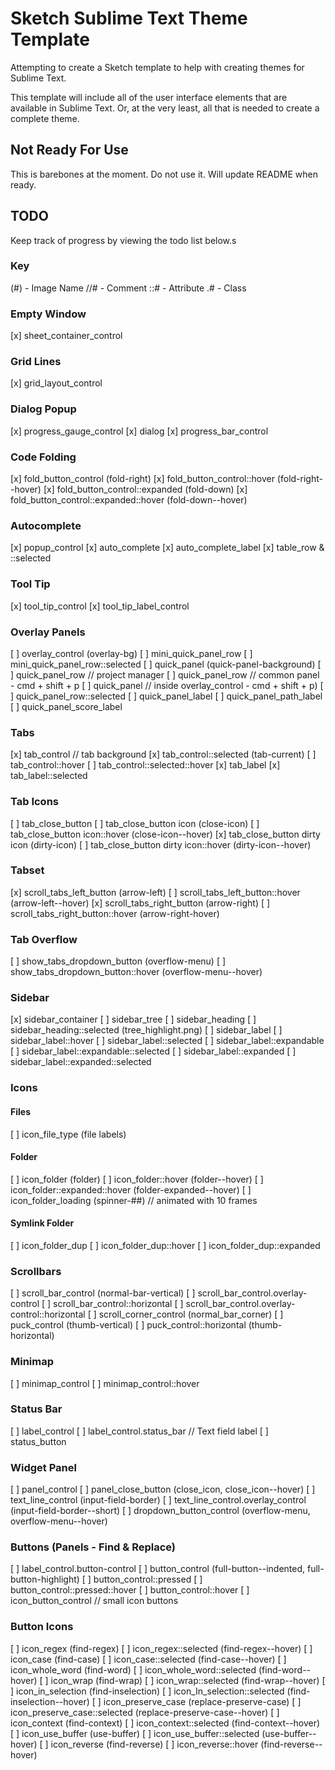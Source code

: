 # Sketch Sublime Text Theme Template

Attempting to create a Sketch template to help with creating themes for Sublime Text.

This template will include all of the user interface elements that are available in Sublime Text. Or, at the very least, all that is needed to create a complete theme.

## Not Ready For Use

This is barebones at the moment. Do not use it. Will update README when ready.

## TODO

Keep track of progress by viewing the todo list below.s

### Key

(#) - Image Name
//# - Comment
::# - Attribute
.# - Class

### Empty Window

[x] sheet_container_control

### Grid Lines

[x] grid_layout_control

### Dialog Popup

[x] progress_gauge_control
[x] dialog
[x] progress_bar_control

### Code Folding

[x] fold_button_control  (fold-right)
[x] fold_button_control::hover  (fold-right--hover)
[x] fold_button_control::expanded  (fold-down)
[x] fold_button_control::expanded::hover  (fold-down--hover)

### Autocomplete

[x] popup_control
[x] auto_complete
[x] auto_complete_label
[x] table_row & ::selected

### Tool Tip

[x] tool_tip_control
[x] tool_tip_label_control

### Overlay Panels

[ ] overlay_control  (overlay-bg)
[ ] mini_quick_panel_row
[ ] mini_quick_panel_row::selected
[ ] quick_panel  (quick-panel-background)
[ ] quick_panel_row  // project manager
[ ] quick_panel_row  // common panel - cmd + shift + p
[ ] quick_panel  // inside overlay_control - cmd + shift + p)
[ ] quick_panel_row::selected
[ ] quick_panel_label
[ ] quick_panel_path_label
[ ] quick_panel_score_label

### Tabs

[x] tab_control  // tab background
[x] tab_control::selected  (tab-current)
[ ] tab_control::hover
[ ] tab_control::selected::hover
[x] tab_label
[x] tab_label::selected

### Tab Icons

[ ] tab_close_button
[ ] tab_close_button icon  (close-icon)
[ ] tab_close_button icon::hover  (close-icon--hover)
[x] tab_close_button dirty icon  (dirty-icon)
[ ] tab_close_button dirty icon::hover  (dirty-icon--hover)

### Tabset

[x] scroll_tabs_left_button  (arrow-left)
[ ] scroll_tabs_left_button::hover  (arrow-left--hover)
[x] scroll_tabs_right_button  (arrow-right)
[ ] scroll_tabs_right_button::hover  (arrow-right-hover)

### Tab Overflow

[ ] show_tabs_dropdown_button  (overflow-menu)
[ ] show_tabs_dropdown_button::hover  (overflow-menu--hover)

### Sidebar

[x] sidebar_container
[ ] sidebar_tree
[ ] sidebar_heading
[ ] sidebar_heading::selected (tree_highlight.png)
[ ] sidebar_label
[ ] sidebar_label::hover
[ ] sidebar_label::selected
[ ] sidebar_label::expandable
[ ] sidebar_label::expandable::selected
[ ] sidebar_label::expanded
[ ] sidebar_label::expanded::selected

### Icons

#### Files

[ ] icon_file_type (file labels)

#### Folder

[ ] icon_folder  (folder)
[ ] icon_folder::hover  (folder--hover)
[ ] icon_folder::expanded::hover  (folder-expanded--hover)
[ ] icon_folder_loading  (spinner-##)  // animated with 10 frames

#### Symlink Folder

[ ] icon_folder_dup
[ ] icon_folder_dup::hover
[ ] icon_folder_dup::expanded

### Scrollbars

[ ] scroll_bar_control  (normal-bar-vertical)
[ ] scroll_bar_control.overlay-control
[ ] scroll_bar_control::horizontal
[ ] scroll_bar_control.overlay-control::horizontal
[ ] scroll_corner_control  (normal_bar_corner)
[ ] puck_control  (thumb-vertical)
[ ] puck_control::horizontal  (thumb-horizontal)

### Minimap

[ ] minimap_control
[ ] minimap_control::hover

### Status Bar

[ ] label_control
[ ] label_control.status_bar  // Text field label
[ ] status_button

### Widget Panel

[ ] panel_control
[ ] panel_close_button  (close_icon, close_icon--hover)
[ ] text_line_control  (input-field-border)
[ ] text_line_control.overlay_control  (input-field-border--short)
[ ] dropdown_button_control  (overflow-menu, overflow-menu--hover)

### Buttons (Panels - Find & Replace)

[ ] label_control.button-control
[ ] button_control  (full-button--indented, full-button-highlight)
[ ] button_control::pressed
[ ] button_control::pressed::hover
[ ] button_control::hover
[ ] icon_button_control  // small icon buttons

### Button Icons

[ ] icon_regex  (find-regex)
[ ] icon_regex::selected  (find-regex--hover)
[ ] icon_case  (find-case)
[ ] icon_case::selected  (find-case--hover)
[ ] icon_whole_word  (find-word)
[ ] icon_whole_word::selected  (find-word--hover)
[ ] icon_wrap  (find-wrap)
[ ] icon_wrap::selected  (find-wrap--hover)
[ ] icon_in_selection  (find-inselection)
[ ] icon_In_selection::selected  (find-inselection--hover)
[ ] icon_preserve_case  (replace-preserve-case)
[ ] icon_preserve_case::selected  (replace-preserve-case--hover)
[ ] icon_context  (find-context)
[ ] icon_context::selected  (find-context--hover)
[ ] icon_use_buffer  (use-buffer)
[ ] icon_use_buffer::selected  (use-buffer--hover)
[ ] icon_reverse  (find-reverse)
[ ] icon_reverse::hover  (find-reverse--hover)
